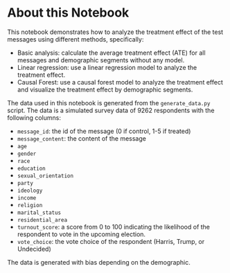 # About this Notebook

This notebook demonstrates how to analyze the treatment effect of the test messages using different methods, specifically:
- Basic analysis: calculate the average treatment effect (ATE) for all messages and demographic segments without any model.
- Linear regression: use a linear regression model to analyze the treatment effect.
- Causal Forest: use a causal forest model to analyze the treatment effect and visualize the treatment effect by demographic segments.

The data used in this notebook is generated from the `generate_data.py` script. The data is a simulated survey data of 9262 respondents with the following columns:
- `message_id`: the id of the message (0 if control, 1-5 if treated)
- `message_content`: the content of the message
- `age`
- `gender`
- `race`
- `education`
- `sexual_orientation`
- `party`
- `ideology`
- `income`
- `religion`
- `marital_status`
- `residential_area`
- `turnout_score`: a score from 0 to 100 indicating the likelihood of the respondent to vote in the upcoming election.
- `vote_choice`: the vote choice of the respondent (Harris, Trump, or Undecided)

The data is generated with bias depending on the demographic.